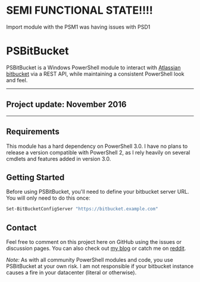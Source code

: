 # SEMI FUNCTIONAL STATE!!!! 

Import module with the PSM1 was having issues with PSD1

# PSBitBucket

PSBitBucket is a Windows PowerShell module to interact with [Atlassian bitbucket](https://www.atlassian.com/software/bitbucket) via a REST API, while maintaining a consistent PowerShell look and feel.

---

## Project update: November 2016

---

## Requirements

This module has a hard dependency on PowerShell 3.0.  I have no plans to release a version compatible with PowerShell 2, as I rely heavily on several cmdlets and features added in version 3.0.


## Getting Started

Before using PSBitBucket, you'll need to define your bitbucket server URL.  You will only need to do this once:

```powershell
Set-BitBucketConfigServer "https://bitbucket.example.com"
```



## Contact

Feel free to comment on this project here on GitHub using the issues or discussion pages.  You can also check out [my blog](http://beaudry.io) or catch me on [reddit](https://www.reddit.com/u/crossbeau).

*Note:* As with all community PowerShell modules and code, you use PSBitBucket at your own risk.  I am not responsible if your bitbucket instance causes a fire in your datacenter (literal or otherwise).
